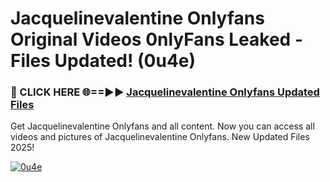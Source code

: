 # Jacquelinevalentine Onlyfans Original Videos 0nlyFans Leaked - Files Updated! (0u4e)

<h3>🔴 CLICK HERE 🌐==►► <a href="https://tinyurl.com/ehrbuxhb" rel="nofollow">Jacquelinevalentine Onlyfans Updated Files</a></h3>

Get Jacquelinevalentine Onlyfans and all content. Now you can access all videos and pictures of Jacquelinevalentine Onlyfans. New Updated Files 2025!

[![0u4e](https://i.imgur.com/lVYEuWS.gif)](https://tinyurl.com/ehrbuxhb)
